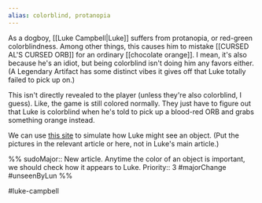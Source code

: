 ```yaml
---
alias: colorblind, protanopia
---
```


As a dogboy, [[Luke Campbell|Luke]] suffers from protanopia, or red-green colorblindness. Among other things, this causes him to mistake [[CURSED AL'S CURSED ORB]] for an ordinary [[chocolate orange]]. I mean, it's also because he's an idiot, but being colorblind isn't doing him any favors either. (A Legendary Artifact has some distinct vibes it gives off that Luke totally failed to pick up on.)

This isn't directly revealed to the player (unless they're also colorblind, I guess). Like, the game is still colored normally. They just have to figure out that Luke is colorblind when he's told to pick up a blood-red ORB and grabs something orange instead.

We can use [this site](https://www.color-blindness.com/coblis-color-blindness-simulator/) to simulate how Luke might see an object. (Put the pictures in the relevant article or here, not in Luke's main article.)



%%
sudoMajor:: New article. Anytime the color of an object is important, we should check how it appears to Luke.
Priority:: 3
#majorChange #unseenByLun 
%%

#luke-campbell 